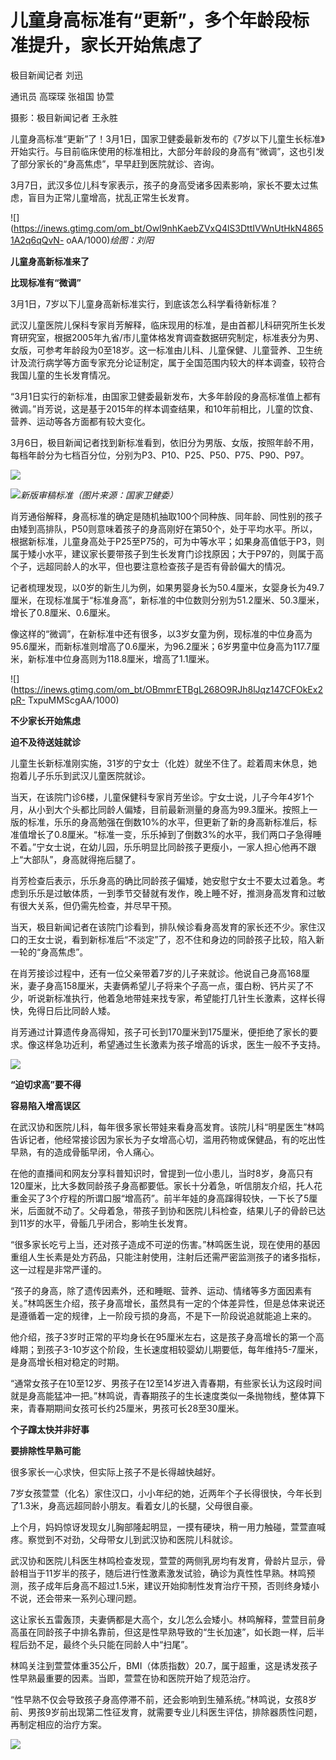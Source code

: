 # 儿童身高标准有“更新”，多个年龄段标准提升，家长开始焦虑了

极目新闻记者 刘迅

通讯员 高琛琛 张祖国 协萱

摄影：极目新闻记者 王永胜

儿童身高标准“更新”了！3月1日，国家卫健委最新发布的《7岁以下儿童生长标准》开始实行。与目前临床使用的标准相比，大部分年龄段的身高有“微调”，这也引发了部分家长的“身高焦虑”，早早赶到医院就诊、咨询。

3月7日，武汉多位儿科专家表示，孩子的身高受诸多因素影响，家长不要太过焦虑，盲目为正常儿童增高，扰乱正常生长发育。

![](https://inews.gtimg.com/om_bt/OwI9nhKaebZVxQ4lS3DttIVWnUtHkN48651A2q6qQvN-
oAA/1000)_绘图：刘阳_

**儿童身高新标准来了**

**比现标准有“微调”**

3月1日，7岁以下儿童身高新标准实行，到底该怎么科学看待新标准？

武汉儿童医院儿保科专家肖芳解释，临床现用的标准，是由首都儿科研究所生长发育研究室，根据2005年九省/市儿童体格发育调查数据研究制定，标准表分为男、女版，可参考年龄段为0至18岁。这一标准由儿科、儿童保健、儿童营养、卫生统计及流行病学等方面专家充分论证制定，属于全国范围内较大的样本调查，较符合我国儿童的生长发育情况。

“3月1日实行的新标准，由国家卫健委最新发布，大多年龄段的身高标准值上都有微调。”肖芳说，这是基于2015年的样本调查结果，和10年前相比，儿童的饮食、营养、运动等各方面都有较大变化。

3月6日，极目新闻记者找到新标准看到，依旧分为男版、女版，按照年龄不用，每档年龄分为七档百分位，分别为P3、P10、P25、P50、P75、P90、P97。

![](https://inews.gtimg.com/om_bt/OtpVdHyx0dG3sHauiDwPZGqL5BUpwuFYe9wFCw5yfzzMQAA/1000)

![](https://inews.gtimg.com/om_bt/OA3FJkd7VBDpdF8Cb4-4Q0or18qDub5A-oFIvRJRiWcJAAA/1000)_新版审稿标准（图片来源：国家卫健委）_

肖芳通俗解释，身高标准的确定是随机抽取100个同种族、同年龄、同性别的孩子由矮到高排队，P50则意味着孩子的身高刚好在第50个，处于平均水平。所以，根据新标准，儿童身高处于P25至P75的，可为中等水平；如果身高值低于P3，则属于矮小水平，建议家长要带孩子到生长发育门诊找原因；大于P97的，则属于高个子，远超同龄人的水平，但也要注意检查孩子是否有骨龄偏大的情况。

记者梳理发现，以0岁的新生儿为例，如果男婴身长为50.4厘米，女婴身长为49.7厘米，在现标准属于“标准身高”，新标准的中位数则分别为51.2厘米、50.3厘米，增长了0.8厘米、0.6厘米。

像这样的“微调”，在新标准中还有很多，以3岁女童为例，现标准的中位身高为95.6厘米，而新标准则增高了0.6厘米，为96.2厘米；6岁男童中位身高为117.7厘米，新标准中位身高则为118.8厘米，增高了1.1厘米。

![](https://inews.gtimg.com/om_bt/OBmmrETBgL268O9RJh8lJqz147CFOkEx2pR-
TxpuMMScgAA/1000)

**不少家长开始焦虑**

**迫不及待送娃就诊**

儿童生长新标准刚实施，31岁的宁女士（化姓）就坐不住了。趁着周末休息，她抱着儿子乐乐到武汉儿童医院就诊。

当天，在该院门诊6楼，儿童保健科专家肖芳坐诊。宁女士说，儿子今年4岁1个月，从小到大个头都比同龄人偏矮，目前最新测量的身高为99.3厘米。按照上一版的标准，乐乐的身高勉强在倒数10%的水平，但更新了新的身高新标准后，标准值增长了0.8厘米。“标准一变，乐乐掉到了倒数3%的水平，我们两口子急得睡不着。”宁女士说，在幼儿园，乐乐明显比同龄孩子更瘦小，一家人担心他再不跟上“大部队”，身高就得拖后腿了。

肖芳检查后表示，乐乐身高的确比同龄孩子偏矮，她安慰宁女士不要太过着急。考虑到乐乐是过敏体质，一到季节交替就有发作，晚上睡不好，推测身高发育和过敏有很大关系，但仍需先检查，并尽早干预。

当天，极目新闻记者在该院门诊看到，排队候诊看身高发育的家长还不少。家住汉口的王女士说，看到新标准后“不淡定”了，忍不住和身边的同龄孩子比较，陷入新一轮的“身高焦虑”。

在肖芳接诊过程中，还有一位父亲带着7岁的儿子来就诊。他说自己身高168厘米，妻子身高158厘米，夫妻俩希望儿子将来个子高一点，蛋白粉、钙片买了不少，听说新标准执行，他着急地带娃来找专家，希望能打几针生长激素，这样长得快，免得日后比同龄人矮。

肖芳通过计算遗传身高得知，孩子可长到170厘米到175厘米，便拒绝了家长的要求。像这样急功近利，希望通过生长激素为孩子增高的诉求，医生一般不予支持。

![](https://inews.gtimg.com/om_bt/O0E7dn7Od_GoVrpR6T2tJA9Pk9ZcMTtq5A1P-CeWVArRQAA/1000)

**“迫切求高”要不得**

**容易陷入增高误区**

在武汉协和医院儿科，每年很多家长带娃来看身高发育。该院儿科“明星医生”林鸣告诉记者，他经常接诊因为家长为子女增高心切，滥用药物或保健品，有的吃出性早熟，有的造成骨骺早闭，令人痛心。

在他的直播间和网友分享科普知识时，曾提到一位小患儿，当时8岁，身高只有120厘米，比大多数同龄孩子身高都要低。家长十分着急，听信朋友介绍，托人花重金买了3个疗程的所谓口服“增高药”。前半年娃的身高蹿得较快，一下长了5厘米，后面就不动了。父母着急，带孩子到协和医院儿科检查，结果儿子的骨龄已达到11岁的水平，骨骺几乎闭合，影响生长发育。

“很多家长吃亏上当，还对孩子造成不可逆的伤害。”林鸣医生说，现在使用的基因重组人生长素是处方药品，只能注射使用，注射后还需严密监测孩子的诸多指标，这一过程是非常严谨的。

“孩子的身高，除了遗传因素外，还和睡眠、营养、运动、情绪等多方面因素有关。”林鸣医生介绍，孩子身高增长，虽然具有一定的个体差异性，但是总体来说还是遵循着一定的规律，上一阶段亏损的身高，不是下一阶段说追就能追上来的。

他介绍，孩子3岁时正常的平均身长在95厘米左右，这是孩子身高增长的第一个高峰期；到孩子3-10岁这个阶段，生长速度相较婴幼儿期要低，每年维持5-7厘米，是身高增长相对稳定的时期。

“通常女孩子在10至12岁、男孩子在12至14岁进入青春期，有些家长认为这段时间就是身高能猛冲一把。”林鸣说，青春期孩子的生长速度类似一条抛物线，整体算下来，青春期期间女孩可长约25厘米，男孩可长28至30厘米。

**个子蹿太快并非好事**

**要排除性早熟可能**

很多家长一心求快，但实际上孩子不是长得越快越好。

7岁女孩萱萱（化名）家住汉口，小小年纪的她，近两年个子长得很快，今年长到了1.3米，身高远超同龄小朋友。看着女儿的长腿，父母很自豪。

上个月，妈妈惊讶发现女儿胸部隆起明显，一摸有硬块，稍一用力触碰，萱萱直喊疼。察觉到不对劲，父母带女儿到武汉协和医院儿科就诊。

武汉协和医院儿科医生林鸣检查发现，萱萱的两侧乳房均有发育，骨龄片显示，骨龄相当于11岁半的孩子，随后进行性激素激发试验，确诊为真性性早熟。林鸣预测，孩子成年后身高不超过1.5米，建议开始抑制性发育治疗干预，否则终身矮小不说，还会带来一系列心理问题。

这让家长五雷轰顶，夫妻俩都是大高个，女儿怎么会矮小。林鸣解释，萱萱目前身高虽在同龄孩子中排名靠前，但这是性早熟导致的“生长加速”，如长跑一样，后半程后劲不足，最终个头只能在同龄人中“扫尾”。

林鸣关注到萱萱体重35公斤，BMI（体质指数）20.7，属于超重，这是诱发孩子性早熟最重要的因素。当即，萱萱在协和医院开始了规范治疗。

“性早熟不仅会导致孩子身高停滞不前，还会影响到生殖系统。”林鸣说，女孩8岁前、男孩9岁前出现第二性征发育，就需要专业儿科医生评估，排除器质性问题，再制定相应的治疗方案。

![](https://inews.gtimg.com/om_bt/OLBYwcOTkM8bSoTi3sGqbwP0e8hTiP00XXacl1KVfnjdoAA/1000)

